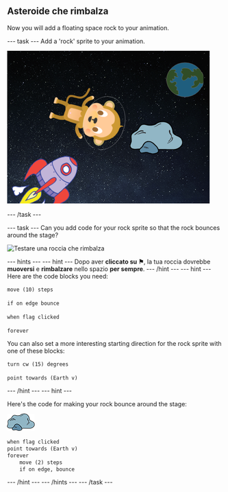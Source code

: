 ## Asteroide che rimbalza

Now you will add a floating space rock to your animation.

\--- task \--- Add a 'rock' sprite to your animation.

![Aggiungere la sprite di una roccia](images/space-rock-sprite.png)

\--- /task \---

\--- task \--- Can you add code for your rock sprite so that the rock bounces around the stage?

![Testare una roccia che rimbalza](images/space-bounce-test.png)

\--- hints \--- \--- hint \--- Dopo aver **cliccato su ⚑**, la tua roccia dovrebbe **muoversi** e **rimbalzare** nello spazio **per sempre**. \--- /hint \--- \--- hint \--- Here are the code blocks you need:

```blocks3
move (10) steps

if on edge bounce

when flag clicked

forever
```

You can also set a more interesting starting direction for the rock sprite with one of these blocks:

```blocks3
turn cw (15) degrees

point towards (Earth v)
```

\--- /hint \--- \--- hint \---

Here's the code for making your rock bounce around the stage:

![Rock sprite](images/sprite-rock.png)

```blocks3
when flag clicked
point towards (Earth v)
forever
    move (2) steps
    if on edge, bounce
```

\--- /hint \--- \--- /hints \--- \--- /task \---